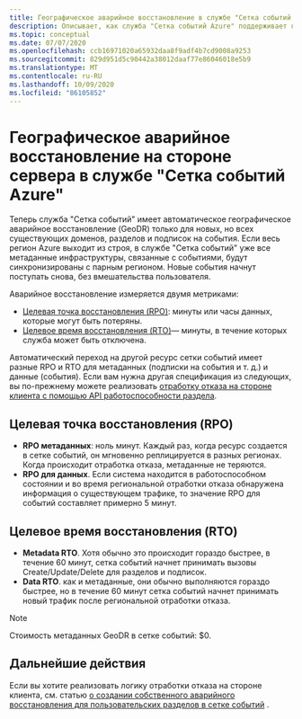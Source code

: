 ```yaml
---
title: Географическое аварийное восстановление в службе "Сетка событий Azure" | Документация Майкрософт
description: Описывает, как служба "Сетка событий Azure" поддерживает географическое аварийное восстановление (GeoDR) автоматически.
ms.topic: conceptual
ms.date: 07/07/2020
ms.openlocfilehash: ccb16971020a65932daa8f9adf4b7cd9008a9253
ms.sourcegitcommit: 829d951d5c90442a38012daaf77e86046018e5b9
ms.translationtype: MT
ms.contentlocale: ru-RU
ms.lasthandoff: 10/09/2020
ms.locfileid: "86105852"
---
```

# <a name="server-side-geo-disaster-recovery-in-azure-event-grid"></a>Географическое аварийное восстановление на стороне сервера в службе "Сетка событий Azure"
Теперь служба "Сетка событий" имеет автоматическое географическое аварийное восстановление (GeoDR) только для новых, но всех существующих доменов, разделов и подписок на события. Если весь регион Azure выходит из строя, в службе "Сетка событий" уже все метаданные инфраструктуры, связанные с событиями, будут синхронизированы с парным регионом. Новые события начнут поступать снова, без вмешательства пользователя. 

Аварийное восстановление измеряется двумя метриками:

- [Целевая точка восстановления (RPO)](https://en.wikipedia.org/wiki/Disaster_recovery#Recovery_Point_Objective): минуты или часы данных, которые могут быть потеряны.
- [Целевое время восстановления (RTO)](https://en.wikipedia.org/wiki/Disaster_recovery#Recovery_time_objective)— минуты, в течение которых служба может быть отключена.

Автоматический переход на другой ресурс сетки событий имеет разные RPO и RTO для метаданных (подписки на события и т. д.) и данные (события). Если вам нужна другая спецификация из следующих, вы по-прежнему можете реализовать [отработку отказа на стороне клиента с помощью API работоспособности раздела](custom-disaster-recovery.md).

## <a name="recovery-point-objective-rpo"></a>Целевая точка восстановления (RPO)
- **RPO метаданных**: ноль минут. Каждый раз, когда ресурс создается в сетке событий, он мгновенно реплицируется в разных регионах. Когда происходит отработка отказа, метаданные не теряются.
- **RPO для данных**. Если система находится в работоспособном состоянии и во время региональной отработки отказа обнаружена информация о существующем трафике, то значение RPO для событий составляет примерно 5 минут.

## <a name="recovery-time-objective-rto"></a>Целевое время восстановления (RTO)
- **Metadata RTO**. Хотя обычно это происходит гораздо быстрее, в течение 60 минут, сетка событий начнет принимать вызовы Create/Update/Delete для разделов и подписок.
- **Data RTO**. как и метаданные, они обычно выполняются гораздо быстрее, но в течение 60 минут сетка событий начнет принимать новый трафик после региональной отработки отказа.

> [!NOTE]
> Стоимость метаданных GeoDR в сетке событий: $0.


## <a name="next-steps"></a>Дальнейшие действия
Если вы хотите реализовать логику отработки отказа на стороне клиента, см. статью [о создании собственного аварийного восстановления для пользовательских разделов в сетке событий](custom-disaster-recovery.md) .
